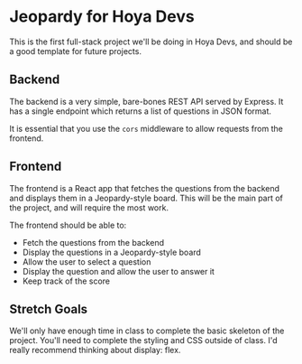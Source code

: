 # Jeopardy for Hoya Devs

This is the first full-stack project we'll be doing in Hoya Devs, and should be a good template for future projects.

## Backend

The backend is a very simple, bare-bones REST API served by Express. It has a single endpoint which returns a list of questions in JSON format.

It is essential that you use the `cors` middleware to allow requests from the frontend.

## Frontend

The frontend is a React app that fetches the questions from the backend and displays them in a Jeopardy-style board. This will be the main part of the project, and will require the most work.

The frontend should be able to:

- Fetch the questions from the backend
- Display the questions in a Jeopardy-style board
- Allow the user to select a question
- Display the question and allow the user to answer it
- Keep track of the score

## Stretch Goals

We'll only have enough time in class to complete the basic skeleton of the project. You'll need to complete the styling and CSS outside of class. I'd really recommend thinking about display: flex.
